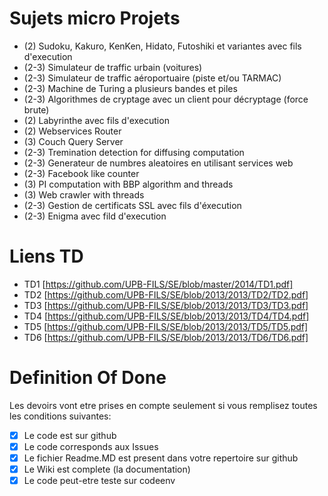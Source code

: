# Sujets micro Projets

- (2) Sudoku, Kakuro, KenKen, Hidato, Futoshiki et variantes avec fils d'execution
- (2-3) Simulateur de traffic urbain (voitures)
- (2-3) Simulateur de traffic aéroportuaire (piste et/ou TARMAC)
- (2-3) Machine de Turing a plusieurs bandes et piles
- (2-3) Algorithmes de cryptage avec un client pour décryptage (force brute)
- (2) Labyrinthe avec fils d'execution
- (2) Webservices Router
- (3) Couch Query Server
- (2-3) Tremination detection for diffusing computation
- (2-3) Generateur de numbres aleatoires en utilisant services web
- (2-3) Facebook like counter
- (3) PI computation with BBP algorithm and threads
- (3) Web crawler with threads
- (2-3) Gestion de certificats SSL avec fils d'éxecution
- (2-3) Enigma avec fild d'execution

# Liens TD
* TD1 [https://github.com/UPB-FILS/SE/blob/master/2014/TD1.pdf]
* TD2 [https://github.com/UPB-FILS/SE/blob/2013/2013/TD2/TD2.pdf]
* TD3 [https://github.com/UPB-FILS/SE/blob/2013/2013/TD3/TD3.pdf]
* TD4 [https://github.com/UPB-FILS/SE/blob/2013/2013/TD4/TD4.pdf]
* TD5 [https://github.com/UPB-FILS/SE/blob/2013/2013/TD5/TD5.pdf]
* TD6 [https://github.com/UPB-FILS/SE/blob/2013/2013/TD6/TD6.pdf]

# Definition Of Done
Les devoirs vont etre prises en compte seulement si vous remplisez toutes les conditions suivantes:
- [X] Le code est sur github
- [X] Le code corresponds aux Issues
- [X] Le fichier Readme.MD est present dans votre repertoire sur github
- [X] Le Wiki est complete (la documentation)
- [X] Le code peut-etre teste sur codeenv
